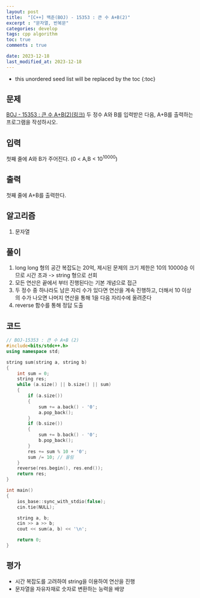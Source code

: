 ```yaml
---
layout: post
title:  "[C++] 백준(BOJ) - 15353 : 큰 수 A+B(2)"
excerpt : "문자열, 반복문"
categories: develop
tags: cpp algorithm
toc: true
comments : true

date: 2023-12-18
last_modified_at: 2023-12-18
---
```


* this unordered seed list will be replaced by the toc
{:toc}

## 문제 

[BOJ - 15353 : 큰 수 A+B(2)(링크)](https://www.acmicpc.net/problem/15353)
두 정수 A와 B를 입력받은 다음, A+B를 출력하는 프로그램을 작성하시오.

## 입력
첫째 줄에 A와 B가 주어진다. (0 < A,B < $10^{10000}$)

## 출력
첫째 줄에 A+B를 출력한다.

## 알고리즘
  1. 문자열

## 풀이
  1. long long 형의 공간 복잡도는 20억, 제시된 문제의 크기 제한은 10의 10000승 이므로 시간 초과 ->  string 형으로 선회
  2. 모든 연산은 끝에서 부터 진행된다는 기본 개념으로 접근
  3. 두 정수 중 하나라도 남은 자리 수가 있다면 연산을 계속 진행하고, 더해서 10 이상의 수가 나오면 나머지 연산을 통해 1을 다음 자리수에 올려준다
  4. reverse 함수를 통해 정답 도출


## 코드  
```cpp
// BOJ-15353 : 큰 수 A+B (2)
#include<bits/stdc++.h>
using namespace std;

string sum(string a, string b)
{
	int sum = 0;
	string res;
	while (a.size() || b.size() || sum)
	{
		if (a.size())
		{
			sum += a.back() - '0';
			a.pop_back();
		}
		if (b.size())
		{
			sum += b.back() - '0';
			b.pop_back();
		}
		res += sum % 10 + '0';
		sum /= 10; // 올림
	}
	reverse(res.begin(), res.end());
	return res;
}

int main()
{
	ios_base::sync_with_stdio(false);
	cin.tie(NULL);

	string a, b;
	cin >> a >> b;
	cout << sum(a, b) << '\n';

	return 0;
}
```

## 평가  
* 시간 복잡도를 고려하여 string을 이용하여 연산을 진행
* 문자열을 자유자재로 숫자로 변환하는 능력을 배양